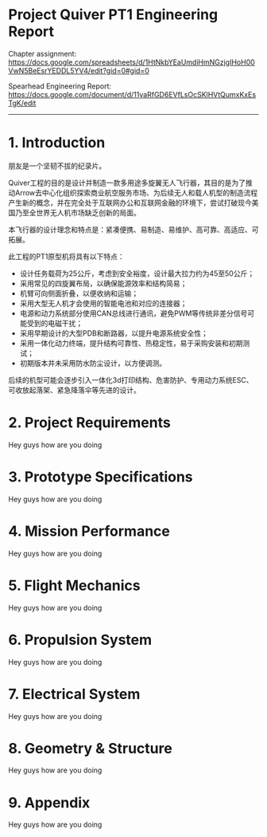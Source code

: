 # **Project Quiver PT1 Engineering Report**

Chapter assignment: https://docs.google.com/spreadsheets/d/1HtNkbYEaUmdiHmNGzjgIHoH00VwN5BeEsrYEDDL5YV4/edit?gid=0#gid=0

Spearhead Engineering Report: https://docs.google.com/document/d/11yaRfGD6EVfLsOcSKlHVtQumxKxEsTgK/edit

---

# 1. **Introduction**

朋友是一个坚韧不拔的纪录片。

Quiver工程的目的是设计并制造一款多用途多旋翼无人飞行器，其目的是为了推动Arrow去中心化组织探索商业航空服务市场、为后续无人和载人机型的制造流程产生新的概念，并在完全处于互联网办公和互联网金融的环境下，尝试打破现今美国乃至全世界无人机市场缺乏创新的局面。  
  
本飞行器的设计理念和特点是：紧凑便携、易制造、易维护、高可靠、高适应、可拓展。  
  
此工程的PT1原型机将具有以下特点：  
- 设计任务载荷为25公斤，考虑到安全裕度，设计最大拉力约为45至50公斤；
- 采用常见的四旋翼布局，以确保能源效率和结构简易；
- 机臂可向侧面折叠，以便收纳和运输；
- 采用大型无人机才会使用的智能电池和对应的连接器；
- 电源和动力系统部分使用CAN总线进行通讯，避免PWM等传统非差分信号可能受到的电磁干扰；
- 采用早期设计的大型PDB和断路器，以提升电源系统安全性；
- 采用一体化动力终端，提升结构可靠性、热稳定性，易于采购安装和初期测试；
- 初期版本并未采用防水防尘设计，以方便调测。
    
后续的机型可能会逐步引入一体化3d打印结构、危害防护、专用动力系统ESC、可收放起落架、紧急降落伞等先进的设计。  


# 2. **Project Requirements**

Hey guys how are you doing

# 3. **Prototype Specifications**

Hey guys how are you doing

# 4. **Mission Performance**

Hey guys how are you doing

# 5. **Flight Mechanics**

Hey guys how are you doing

# 6. **Propulsion System**

Hey guys how are you doing

# 7. **Electrical System**

Hey guys how are you doing

# 8. **Geometry & Structure**

Hey guys how are you doing

# 9. **Appendix**

Hey guys how are you doing

